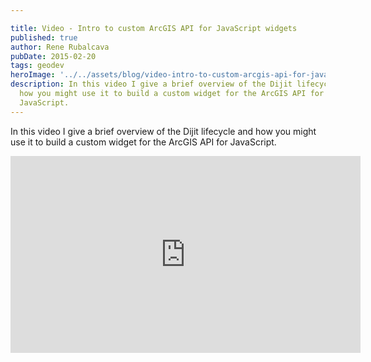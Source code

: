 ```yaml
---

title: Video - Intro to custom ArcGIS API for JavaScript widgets
published: true
author: Rene Rubalcava
pubDate: 2015-02-20
tags: geodev
heroImage: '../../assets/blog/video-intro-to-custom-arcgis-api-for-javascript-widgets/images/custom-esrijs-widget.jpg'
description: In this video I give a brief overview of the Dijit lifecycle and
  how you might use it to build a custom widget for the ArcGIS API for
  JavaScript.
---
```


In this video I give a brief overview of the Dijit lifecycle and how you might
use it to build a custom widget for the ArcGIS API for JavaScript.

<iframe width="560" height="315" src="https://www.youtube.com/embed/9fWq-8ja6Oc" frameborder="0" allowfullscreen></iframe>
